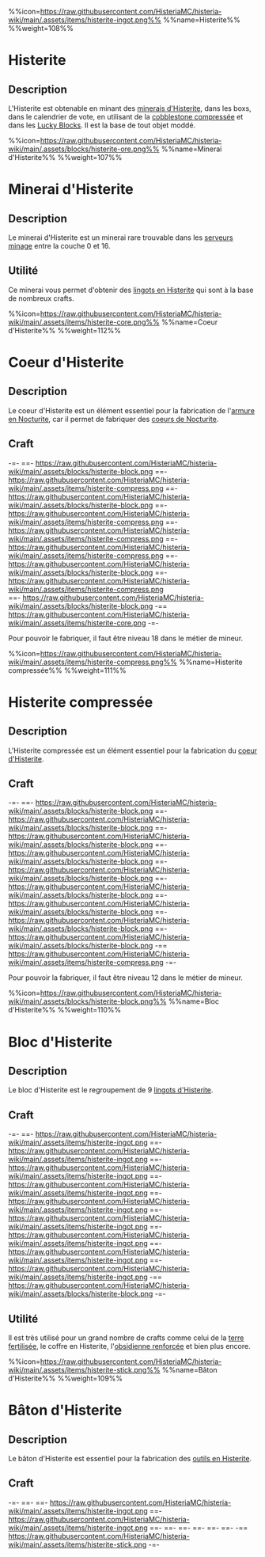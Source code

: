 %%icon=https://raw.githubusercontent.com/HisteriaMC/histeria-wiki/main/.assets/items/histerite-ingot.png%%
%%name=Histerite%%
%%weight=108%%

# Histerite

## Description
L'Histerite est obtenable en minant des [minerais d'Histerite](https://histeria.fr/wiki/ressources/histerite-ore), dans les boxs, dans le calendrier de vote, en utilisant de la [cobblestone compressée](https://histeria.fr/wiki/ressources/compressed-cobblestone) et dans les [Lucky Blocks](https://histeria.fr/wiki/blocs/lucky-block).
Il est la base de tout objet moddé.



%%icon=https://raw.githubusercontent.com/HisteriaMC/histeria-wiki/main/.assets/blocks/histerite-ore.png%%
%%name=Minerai d'Histerite%%
%%weight=107%%

# Minerai d'Histerite 

## Description 
Le minerai d'Histerite est un minerai rare trouvable dans les [serveurs minage](https://histeria.fr/wiki/mondes/minage-servers) entre la couche 0 et 16.

## Utilité
Ce minerai vous permet d'obtenir des [lingots en Histerite](https://histeria.fr/wiki/ressources/histerite) qui sont à la base de nombreux crafts.



%%icon=https://raw.githubusercontent.com/HisteriaMC/histeria-wiki/main/.assets/items/histerite-core.png%%
%%name=Coeur d'Histerite%%
%%weight=112%%

# Coeur d'Histerite

## Description
Le coeur d'Histerite est un élément essentiel pour la fabrication de l'[armure en Nocturite](https://histeria.fr/wiki/armures), car il permet de fabriquer des [coeurs de Nocturite](https://histeria.fr/wiki/ressources/nocturite-core).

## Craft
-=-
 ==- https://raw.githubusercontent.com/HisteriaMC/histeria-wiki/main/.assets/blocks/histerite-block.png
 ==- https://raw.githubusercontent.com/HisteriaMC/histeria-wiki/main/.assets/items/histerite-compress.png
 ==- https://raw.githubusercontent.com/HisteriaMC/histeria-wiki/main/.assets/blocks/histerite-block.png
 ==- https://raw.githubusercontent.com/HisteriaMC/histeria-wiki/main/.assets/items/histerite-compress.png
 ==- https://raw.githubusercontent.com/HisteriaMC/histeria-wiki/main/.assets/items/histerite-compress.png
 ==- https://raw.githubusercontent.com/HisteriaMC/histeria-wiki/main/.assets/items/histerite-compress.png
 ==- https://raw.githubusercontent.com/HisteriaMC/histeria-wiki/main/.assets/blocks/histerite-block.png
 ==- https://raw.githubusercontent.com/HisteriaMC/histeria-wiki/main/.assets/items/histerite-compress.png  
 ==- https://raw.githubusercontent.com/HisteriaMC/histeria-wiki/main/.assets/blocks/histerite-block.png
 -== https://raw.githubusercontent.com/HisteriaMC/histeria-wiki/main/.assets/items/histerite-core.png
-=-

Pour pouvoir le fabriquer, il faut être niveau 18 dans le métier de mineur.



%%icon=https://raw.githubusercontent.com/HisteriaMC/histeria-wiki/main/.assets/items/histerite-compress.png%%
%%name=Histerite compressée%%
%%weight=111%%

# Histerite compressée

## Description
L'Histerite compressée est un élément essentiel pour la fabrication du [coeur d'Histerite](https://histeria.fr/wiki/ressources/histerite-core).

## Craft
-=-
 ==- https://raw.githubusercontent.com/HisteriaMC/histeria-wiki/main/.assets/blocks/histerite-block.png
 ==- https://raw.githubusercontent.com/HisteriaMC/histeria-wiki/main/.assets/blocks/histerite-block.png
 ==- https://raw.githubusercontent.com/HisteriaMC/histeria-wiki/main/.assets/blocks/histerite-block.png
 ==- https://raw.githubusercontent.com/HisteriaMC/histeria-wiki/main/.assets/blocks/histerite-block.png
 ==- https://raw.githubusercontent.com/HisteriaMC/histeria-wiki/main/.assets/blocks/histerite-block.png
 ==- https://raw.githubusercontent.com/HisteriaMC/histeria-wiki/main/.assets/blocks/histerite-block.png
 ==- https://raw.githubusercontent.com/HisteriaMC/histeria-wiki/main/.assets/blocks/histerite-block.png
 ==- https://raw.githubusercontent.com/HisteriaMC/histeria-wiki/main/.assets/blocks/histerite-block.png
 ==- https://raw.githubusercontent.com/HisteriaMC/histeria-wiki/main/.assets/blocks/histerite-block.png
 -== https://raw.githubusercontent.com/HisteriaMC/histeria-wiki/main/.assets/items/histerite-compress.png
-=-

Pour pouvoir la fabriquer, il faut être niveau 12 dans le métier de mineur.



%%icon=https://raw.githubusercontent.com/HisteriaMC/histeria-wiki/main/.assets/blocks/histerite-block.png%%
%%name=Bloc d'Histerite%%
%%weight=110%%

# Bloc d'Histerite

## Description
Le bloc d'Histerite est le regroupement de 9 [lingots d'Histerite](https://histeria.fr/wiki/ressources/histerite).

## Craft
-=-
 ==- https://raw.githubusercontent.com/HisteriaMC/histeria-wiki/main/.assets/items/histerite-ingot.png
 ==- https://raw.githubusercontent.com/HisteriaMC/histeria-wiki/main/.assets/items/histerite-ingot.png
 ==- https://raw.githubusercontent.com/HisteriaMC/histeria-wiki/main/.assets/items/histerite-ingot.png
 ==- https://raw.githubusercontent.com/HisteriaMC/histeria-wiki/main/.assets/items/histerite-ingot.png
 ==- https://raw.githubusercontent.com/HisteriaMC/histeria-wiki/main/.assets/items/histerite-ingot.png
 ==- https://raw.githubusercontent.com/HisteriaMC/histeria-wiki/main/.assets/items/histerite-ingot.png
 ==- https://raw.githubusercontent.com/HisteriaMC/histeria-wiki/main/.assets/items/histerite-ingot.png
 ==- https://raw.githubusercontent.com/HisteriaMC/histeria-wiki/main/.assets/items/histerite-ingot.png
 ==- https://raw.githubusercontent.com/HisteriaMC/histeria-wiki/main/.assets/items/histerite-ingot.png
 -== https://raw.githubusercontent.com/HisteriaMC/histeria-wiki/main/.assets/blocks/histerite-block.png
-=-

## Utilité 
Il est très utilisé pour un grand nombre de crafts comme celui de la [terre fertilisée](https://histeria.fr/wiki/blocs/fertilized-dirt), le coffre en Histerite, l'[obsidienne renforcée](https://histeria.fr/wiki/blocs/reinforced-obsidian) et bien plus encore.



%%icon=https://raw.githubusercontent.com/HisteriaMC/histeria-wiki/main/.assets/items/histerite-stick.png%%
%%name=Bâton d'Histerite%%
%%weight=109%%

# Bâton d'Histerite

## Description
Le bâton d'Histerite est essentiel pour la fabrication des [outils en Histerite](https://histeria.fr/wiki/outils).

## Craft
-=-
 ==- 
 ==- https://raw.githubusercontent.com/HisteriaMC/histeria-wiki/main/.assets/items/histerite-ingot.png
 ==- https://raw.githubusercontent.com/HisteriaMC/histeria-wiki/main/.assets/items/histerite-ingot.png
 ==- 
 ==- 
 ==- 
 ==- 
 ==- 
 ==- 
 -== https://raw.githubusercontent.com/HisteriaMC/histeria-wiki/main/.assets/items/histerite-stick.png
-=-



